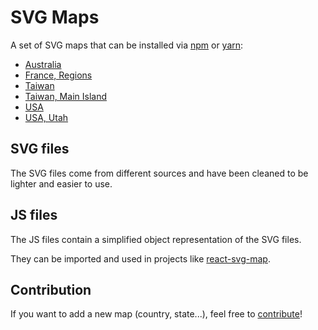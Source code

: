 # SVG Maps

A set of SVG maps that can be installed via [npm](https://www.npmjs.com) or [yarn](https://yarnpkg.com):
* [Australia](packages/australia)
* [France, Regions](packages/france.regions)
* [Taiwan](packages/taiwan)
* [Taiwan, Main Island](packages/taiwan.main)
* [USA](packages/usa)
* [USA, Utah](packages/usa.utah)

## SVG files

The SVG files come from different sources and have been cleaned to be lighter and easier to use.

## JS files

The JS files contain a simplified object representation of the SVG files.

They can be imported and used in projects like [react-svg-map](https://github.com/VictorCazanave/react-svg-map).

## Contribution

If you want to add a new map (country, state...), feel free to [contribute](CONTRIBUTING.md)!
